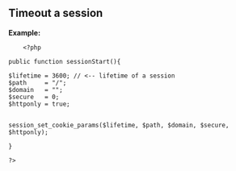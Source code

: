 
Timeout a session
-------

**Example:**



    	<?php

	public function sessionStart(){

	$lifetime = 3600; // <-- lifetime of a session
	$path     = "/";
	$domain   = "";
	$secure   = 0;
	$httponly = true; 


	session_set_cookie_params($lifetime, $path, $domain, $secure, $httponly);

	}

	?>


	